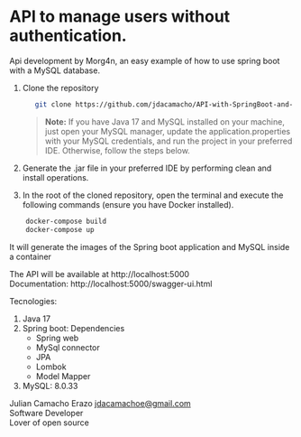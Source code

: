 # API to manage users without authentication.

Api development by Morg4n, an easy example of how to use spring boot with a MySQL database.

1. Clone the repository
   ```bash
      git clone https://github.com/jdacamacho/API-with-SpringBoot-and-MySQL/edit/main/README.md
   ```
   > **Note:** If you have Java 17 and MySQL installed on your machine, just open your MySQL manager, update the application.properties with your MySQL credentials, and run the project in your preferred IDE. Otherwise, follow the steps below.
   
2. Generate the .jar file in your preferred IDE by performing clean and install operations.
3. In the root of the cloned repository, open the terminal and execute the following commands (ensure you have Docker installed).
  ```bash
      docker-compose build
      docker-compose up
   ```
   It will generate the images of the Spring boot application and MySQL inside a container

The API will be available at http://localhost:5000    
Documentation: http://localhost:5000/swagger-ui.html

Tecnologies:

1. Java 17
2. Spring boot:
   Dependencies
   - Spring web
   - MySql connector
   - JPA
   - Lombok
   - Model Mapper
3. MySQL: 8.0.33 

Julian Camacho Erazo <jdacamachoe@gmail.com>  
Software Developer  
Lover of open source


